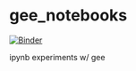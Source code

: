 # gee_notebooks
[![Binder](https://mybinder.org/badge_logo.svg)](https://mybinder.org/v2/gh/USF-IMARS/gee_notebooks/HEAD)

ipynb experiments w/ gee
